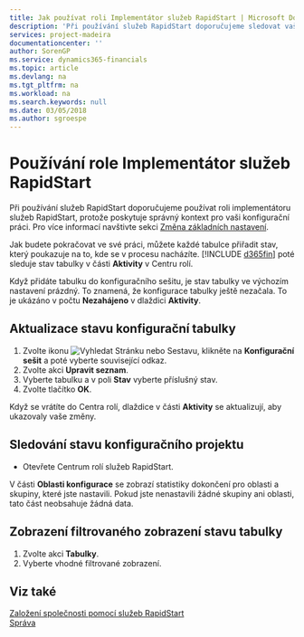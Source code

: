 ```yaml
---
title: Jak používat roli Implementátor služeb RapidStart | Microsoft Docs
description: 'Při používání služeb RapidStart doporučujeme sledovat vaši práci a používat roli implementátoru služeb RapidStart, protože poskytuje správný kontext pro vaši konfigurační práci.'
services: project-madeira
documentationcenter: ''
author: SorenGP
ms.service: dynamics365-financials
ms.topic: article
ms.devlang: na
ms.tgt_pltfrm: na
ms.workload: na
ms.search.keywords: null
ms.date: 03/05/2018
ms.author: sgroespe
---
```

# <a name="use-the-rapidstart-services-implementer-role-center"></a>Používání role Implementátor služeb RapidStart
Při používání služeb RapidStart doporučujeme používat roli implementátoru služeb RapidStart, protože poskytuje správný kontext pro vaši konfigurační práci. Pro více informací navštivte sekci [Změna základních nastavení](ui-change-basic-settings.md).

Jak budete pokračovat ve své práci, můžete každé tabulce přiřadit stav, který poukazuje na to, kde se v procesu nacházíte. [!INCLUDE [d365fin](includes/d365fin_md.md)] poté sleduje stav tabulky v části **Aktivity** v Centru rolí.  

Když přidáte tabulku do konfiguračního sešitu, je stav tabulky ve výchozím nastavení prázdný. To znamená, že konfigurace tabulky ještě nezačala. To je ukázáno v počtu **Nezahájeno** v dlaždici **Aktivity**.  

## <a name="to-update-the-status-of-a-configuration-table"></a>Aktualizace stavu konfigurační tabulky  
1.  Zvolte ikonu ![Vyhledat Stránku nebo Sestavu](media/ui-search/search_small.png "ikona Vyhledat stránku nebo sestavu"), klikněte na **Konfigurační sešit** a poté vyberte související odkaz.  
2.  Zvolte akci **Upravit seznam**.  
3.  Vyberte tabulku a v poli **Stav** vyberte příslušný stav.  
4.  Zvolte tlačítko **OK**.  

Když se vrátíte do Centra rolí, dlaždice v části **Aktivity** se aktualizují, aby ukazovaly vaše změny.  

## <a name="to-track-the-status-of-a-configuration-project"></a>Sledování stavu konfiguračního projektu  
- Otevřete Centrum rolí služeb RapidStart.  

V části **Oblasti konfigurace** se zobrazí statistiky dokončení pro oblasti a skupiny, které jste nastavili. Pokud jste nenastavili žádné skupiny ani oblasti, tato část neobsahuje žádná data.  

## <a name="to-see-a-filtered-view-of-table-status"></a>Zobrazení filtrovaného zobrazení stavu tabulky  
1. Zvolte akci **Tabulky**.  
2. Vyberte vhodné filtrované zobrazení.  

## <a name="see-also"></a>Viz také  
[Založení společnosti pomocí služeb RapidStart](admin-set-up-a-company-with-rapidstart.md)  
[Správa](admin-setup-and-administration.md)
